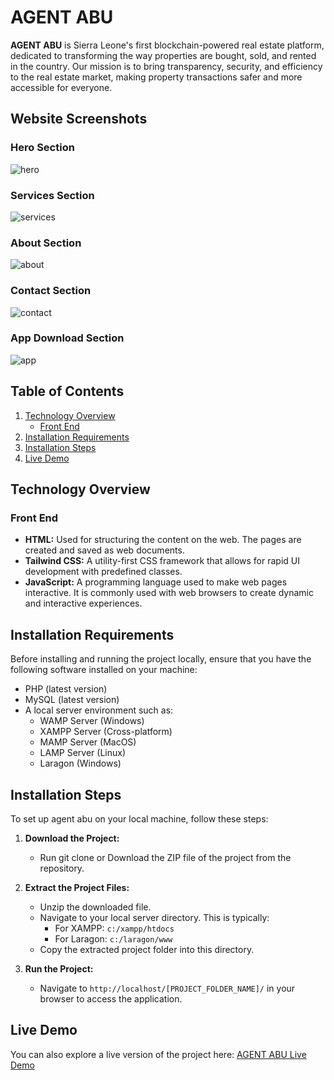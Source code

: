 # AGENT ABU

**AGENT ABU** is Sierra Leone's first blockchain-powered real estate platform, dedicated to transforming the way properties are bought, sold, and rented in the country. Our mission is to bring transparency, security, and efficiency to the real estate market, making property transactions safer and more accessible for everyone.

## Website Screenshots

### Hero Section

![hero](https://github.com/user-attachments/assets/acd2be3f-37ac-44ba-9a38-478d2980ff38)


### Services Section

![services](https://github.com/user-attachments/assets/8eb1621e-7f22-406a-bbfe-9b2b4adddda5)


### About Section

![about](https://github.com/user-attachments/assets/696c5d1f-82fd-4cf1-9aa5-1327528a4ff2)


### Contact Section

![contact](https://github.com/user-attachments/assets/94201aa0-1546-4f56-ab64-c6c9fdda8bd1)


### App Download Section

![app](https://github.com/user-attachments/assets/92bb82f6-5e6e-49af-9995-b77daf1240f9)



## Table of Contents

1. [Technology Overview](#technology-overview)
   - [Front End](#front-end)
2. [Installation Requirements](#installation-requirements)
3. [Installation Steps](#installation-steps)
4. [Live Demo](#live-demo)

## Technology Overview

### Front End

- **HTML:** Used for structuring the content on the web. The pages are created and saved as web documents.
- **Tailwind CSS:** A utility-first CSS framework that allows for rapid UI development with predefined classes.
- **JavaScript:** A programming language used to make web pages interactive. It is commonly used with web browsers to create dynamic and interactive experiences.


## Installation Requirements

Before installing and running the project locally, ensure that you have the following software installed on your machine:

- PHP (latest version)
- MySQL (latest version)
- A local server environment such as:
  - WAMP Server (Windows)
  - XAMPP Server (Cross-platform)
  - MAMP Server (MacOS)
  - LAMP Server (Linux)
  - Laragon (Windows)

## Installation Steps

To set up agent abu on your local machine, follow these steps:

1. **Download the Project:**
   - Run git clone or Download the ZIP file of the project from the repository.

2. **Extract the Project Files:**
   - Unzip the downloaded file.
   - Navigate to your local server directory. This is typically:
     - For XAMPP: `c:/xampp/htdocs`
     - For Laragon: `c:/laragon/www`
   - Copy the extracted project folder into this directory.
     
3. **Run the Project:**
   - Navigate to `http://localhost/[PROJECT_FOLDER_NAME]/` in your browser to access the application.

## Live Demo

You can also explore a live version of the project here: [AGENT ABU Live Demo](https://problemsolvingsl.com/agentabu/)

 
 
